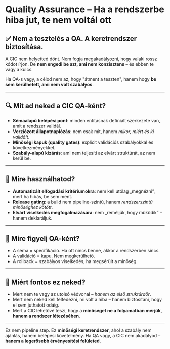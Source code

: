 # Quality Assurance – Ha a rendszerbe hiba jut, te nem voltál ott

## ✅ Nem a tesztelés a QA. A keretrendszer biztosítása.

A CIC nem helyetted dönt. Nem fogja megakadályozni, hogy valaki rossz kódot írjon. De **nem engedi be azt, ami nem konzisztens** – és ebben te vagy a kulcs.

Ha QA-s vagy, a célod nem az, hogy "átment a teszten", hanem hogy **be sem kerülhetett, ami nem volt szabályos**.

---

## 🔍 Mit ad neked a CIC QA-ként?

* **Sémaalapú belépési pont**: minden entitásnak definiált szerkezete van, amit a rendszer validál.
* **Verziózott állapotnaplózás**: nem csak mit, hanem *mikor, miért és ki validált*.
* **Minőségi kapuk (quality gates)**: explicit validációs szabályokkal és következményekkel.
* **Szabály-alapú kizárás**: ami nem teljesíti az elvárt struktúrát, az nem kerül be.

---

## 🧪 Mire használhatod?

* **Automatizált elfogadási kritériumokra**: nem kell utólag „megnézni”, mert ha hibás, be sem ment.
* **Release gating**: a build nem pipeline-szintű, hanem *rendszerszintű minőséghez kötött*.
* **Elvárt viselkedés megfogalmazására**: nem „reméljük, hogy működik” – hanem deklaráljuk.

---

## 🚦 Mire figyelj QA-ként?

* A séma = specifikáció. Ha ott nincs benne, akkor a rendszerben sincs.
* A validáció = kapu. Nem megkerülhető.
* A rollback = szabályos viselkedés, ha megsérült a minőség.

---

## 🎯 Miért fontos ez neked?

* Mert nem te vagy az utolsó védvonal – *hanem az első struktúraőr*.
* Mert nem neked kell felfedezni, mi volt a hiba – hanem biztosítani, hogy el sem juthatott odáig.
* Mert a CIC lehetővé teszi, hogy a **minőséget ne a folyamatban mérjük, hanem a rendszer létezésében**.

---

Ez nem pipeline step.
Ez **minőségi keretrendszer**, ahol a szabály nem ajánlás, hanem belépési követelmény.
Ha QA vagy, a CIC nem akadályod – **hanem a legerősebb érvényesítési felületed**.
